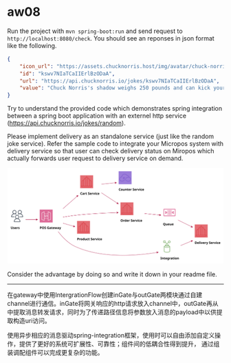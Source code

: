 # aw08

Run the project with `mvn spring-boot:run` and send request to `http://localhost:8080/check`. You should see an reponses in json format like the following.

```json
{
    "icon_url": "https://assets.chucknorris.host/img/avatar/chuck-norris.png",
    "id": "kswv7NIaTCaIIErlBzODaA",
    "url": "https://api.chucknorris.io/jokes/kswv7NIaTCaIIErlBzODaA",
    "value": "Chuck Norris's shadow weighs 250 pounds and can kick your ass ."
}
```

Try to understand the provided code which demonstrates spring integration between a spring boot application with an externel http service (https://api.chucknorris.io/jokes/random).

Please implement delivery as an standalone service (just like the random joke service). Refer the sample code to integrate your Micropos system with delivery service so that user can check delivery status on Miropos which actually forwards user request to delivery service on demand.

![](Micropos.svg)

Consider the advantage by doing so and write it down in your readme file.



------

在gateway中使用IntergrationFlow创建inGate与outGate两模块通过自建channel进行通信。inGate将网关响应的http请求放入channel中，outGate再从中提取消息转发请求，同时为了传递路径信息将参数放入消息的payload中以供提取构造uri访问。

 使用异步相应的消息驱动spring-integration框架，使用时可以自由添加自定义操作，提供了更好的系统可扩展性、可靠性；组件间的低耦合性得到提升， 通过组装调配组件可以完成更复杂的功能。